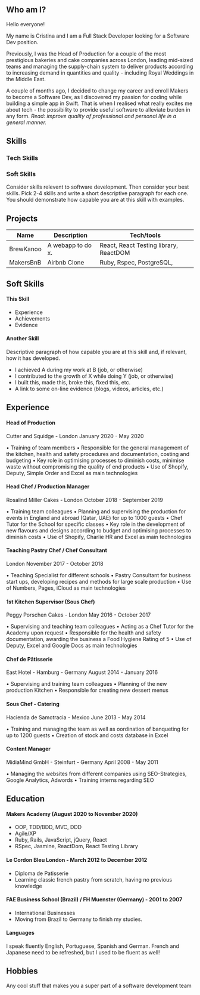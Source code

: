 ## Who am I?

Hello everyone! 

My name is Cristina and I am a Full Stack Developer looking for a Software Dev position. 

Previously, I was the Head of Production for a couple of the most prestigious bakeries and cake companies across London, leading mid-sized teams and managing the supply-chain system to deliver products according to increasing demand in quantities and quality - including Royal Weddings in the Middle East.

A couple of months ago, I decided to change my career and enroll Makers to become a Software Dev, as I discovered my passion for coding while building a simple app in Swift. That is when I realised what really excites me about tech - the possibility to provide useful software to alleviate burden in any form. _Read: improve quality of professional and personal life in a general manner._

## Skills

### Tech Skills



### Soft Skills

Consider skills relevent to software development. Then consider your best skills. Pick 2-4 skills and write a short descriptive paragraph for each one. You should demonstrate how capable you are at this skill with examples.

## Projects

| Name                         | Description       | Tech/tools        |
| ---------------------------- | ----------------- | ----------------- |
| BrewKanoo          | A webapp to do x. | React, React Testing library, ReactDOM |
| MakersBnB                | Airbnb Clone      | Ruby, Rspec, PostgreSQL,               |


## Soft Skills

#### This Skill

- Experience
- Achievements
- Evidence

#### Another Skill

Descriptive paragraph of how capable you are at this skill and, if relevant, how it has developed.

- I achieved A during my work at B (job, or otherwise)
- I contributed to the growth of X while doing Y (job, or otherwise)
- I built this, made this, broke this, fixed this, etc.
- A link to some on-line evidence (blogs, videos, articles, etc.)

## Experience

#### Head of Production
Cutter and Squidge - London
January 2020 - May 2020 

• Training of team members
• Responsible for the general management of the kitchen, health and safety procedures and documentation, costing and budgeting
• Key role in optimising processes to diminish costs, minimise waste without compromising the quality of end products
• Use of Shopify, Deputy, Simple Order and Excel as main technologies

#### Head Chef / Production Manager
Rosalind Miller Cakes - London
October 2018 - September 2019 

• Training team colleagues
• Planning and supervising the production for events in England and abroad (Qatar, UAE) for up to 1000 guests
• Chef Tutor for the School for specific classes
• Key role in the development of new flavours and designs according to budget and optimising processes to diminish costs
• Use of Shopify, Charlie HR and Excel as main technologies

#### Teaching Pastry Chef / Chef Consultant
London
November 2017 - October 2018 

• Teaching Specialist for different schools
• Pastry Consultant for business start ups, developing recipes and methods for large scale production
• Use of Numbers, Pages, iCloud as main technologies

#### 1st Kitchen Supervisor (Sous Chef)
Peggy Porschen Cakes - London
May 2016 - October 2017  

• Supervising and teaching team colleagues 
• Acting as a Chef Tutor for the Academy upon request
• Responsible for the health and safety documentation, awarding the business a Food Hygiene Rating of 5
• Use of Deputy, Excel and Google Docs as main technologies


#### Chef de Pâtisserie
East Hotel - Hamburg - Germany
August 2014 - January 2016  

• Supervising and training team colleagues
• Planning of the new production Kitchen
• Responsible for creating new dessert menus

#### Sous Chef - Catering
Hacienda de Samotracia - Mexico
June 2013 - May 2014 

• Training and managing the team as well as oordination of banqueting for up to 1200 guests
• Creation of stock and costs database in Excel

#### Content Manager
MidiaMind GmbH - Steinfurt - Germany
April 2008 - May 2011 

• Managing the websites from different companies using SEO-Strategies, Google Analytics, Adwords
• Training interns regarding SEO


## Education

#### Makers Academy (August 2020 to November 2020)

- OOP, TDD/BDD, MVC, DDD
- Agile/XP
- Ruby, Rails, JavaScript, jQuery, React
- RSpec, Jasmine, ReactDom, React Testing Library

#### Le Cordon Bleu London - March 2012 to December 2012

- Diploma de Patisserie
- Learning classic french pastry from scratch, having no previous knowledge

#### FAE Business School (Brazil) / FH Muenster (Germany) - 2001 to 2007

- International Businesses
- Moving from Brazil to Germany to finish my studies. 

#### Languages

I speak fluently English, Portuguese, Spanish and German. French and Japanese need to be refreshed, but I used to be fluent as well!

## Hobbies

Any cool stuff that makes you a super part of a software development team
